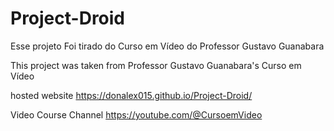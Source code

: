 # Project-Droid

Esse projeto Foi tirado do Curso em Vídeo do Professor
Gustavo Guanabara

This project was taken from Professor Gustavo Guanabara's 
Curso em Vídeo 

hosted website 
https://donalex015.github.io/Project-Droid/

Video Course Channel
https://youtube.com/@CursoemVideo

